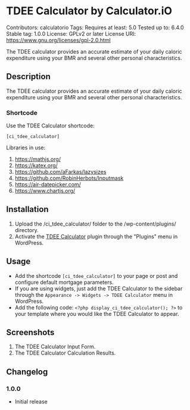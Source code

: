 # TDEE Calculator by Calculator.iO
Contributors: calculatorio
Tags: 
Requires at least: 5.0
Tested up to: 6.4.0
Stable tag: 1.0.0
License: GPLv2 or later
License URI: https://www.gnu.org/licenses/gpl-2.0.html

The TDEE calculator provides an accurate estimate of your daily caloric expenditure using your BMR and several other personal characteristics. 

## Description

The TDEE calculator provides an accurate estimate of your daily caloric expenditure using your BMR and several other personal characteristics. 

### Shortcode

Use the TDEE Calculator shortcode:

`[ci_tdee_calculator]`

Libraries in use:
1. https://mathjs.org/
2. https://katex.org/
3. https://github.com/aFarkas/lazysizes
4. https://github.com/RobinHerbots/Inputmask
5. https://air-datepicker.com/
6. https://www.chartjs.org/

## Installation

1. Upload the /ci_tdee_calculator/ folder to the /wp-content/plugins/ directory.
2. Activate the [TDEE Calculator](https://www.calculator.io/tdee-calculator/ "TDEE Calculator Homepage") plugin through the "Plugins" menu in WordPress.

## Usage
* Add the shortcode `[ci_tdee_calculator]` to your page or post and configure default mortgage parameters.
* If you are using widgets, just add the TDEE Calculator to the sidebar through the `Appearance -> Widgets -> TDEE Calculator` menu in WordPress.
* Add the following code: `<?php display_ci_tdee_calculator(); ?>` to your template where you would like the TDEE Calculator to appear.

## Screenshots
1. The TDEE Calculator Input Form.
2. The TDEE Calculator Calculation Results.

## Changelog

### 1.0.0
* Initial release
